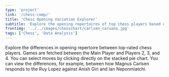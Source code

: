 ```yaml
---
type: 'project'
link: '/chess-comp/'
title: 'Chess Opening Variation Explorer'
subtitle: 'Explore the opening repertoires of top chess players based on opponent matchup'
frontimg: '../../images/chesschart/carlsen_caruana.jpg'
tags: ['Chess', 'Data Analysis']
---
```


Explore the differences in opening repertoire between top-rated chess players. Games are fetched between the Main Player and Players 2, 3, and 4. You can select moves by clicking directly on the stacked pie chart. You can view the differences, for example, between how Magnus Carlsen responds to the Ruy Lopez against Anish Giri and Ian Neponmiatchi.

<chess-chart></chess-chart>